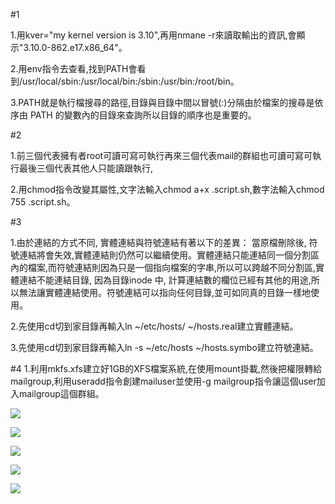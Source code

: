#1

1.用kver="my kernel version is 3.10",再用nmane -r來讀取輸出的資訊,會顯示"3.10.0-862.e17.x86_64"。

2.用env指令去查看,找到PATH會看到/usr/local/sbin:/usr/local/bin:/sbin:/usr/bin:/root/bin。

3.PATH就是執行檔搜尋的路徑,目錄與目錄中間以冒號(:)分隔由於檔案的搜尋是依序由 PATH 的變數內的目錄來查詢所以目錄的順序也是重要的。

#2

1.前三個代表擁有者root可讀可寫可執行再來三個代表mail的群組也可讀可寫可執行最後三個代表其他人只能讀跟執行,

2.用chmod指令改變其屬性,文字法輸入chmod a+x .script.sh,數字法輸入chmod 755 .script.sh。

#3

1.由於連結的方式不同, 實體連結與符號連結有著以下的差異：
當原檔刪除後, 符號連結將會失效,實體連結則仍然可以繼續使用。實體連結只能連結同一個分割區內的檔案,而符號連結則因為只是一個指向檔案的字串,所以可以跨越不同分割區,實體連結不能連結目錄, 因為目錄inode 中, 計算連結數的欄位已經有其他的用途,所以無法讓實體連結使用。符號連結可以指向任何目錄,並可如同真的目錄一樣地使用。

2.先使用cd切到家目錄再輸入ln ~/etc/hosts/ ~/hosts.real建立實體連結。

3.先使用cd切到家目錄再輸入ln -s ~/etc/hosts ~/hosts.symbo建立符號連結。

#4
1.利用mkfs.xfs建立好1GB的XFS檔案系統,在使用mount掛載,然後把權限轉給mailgroup,利用useradd指令創建mailuser並使用-g mailgroup指令讓這個user加入mailgroup這個群組。



![](https://ppt.cc/fGbSQx@.png)

![](https://ppt.cc/feH0mx@.png)

![](https://ppt.cc/fRnDTx@.png)

![](https://ppt.cc/fWPbOx@.png)

![](https://ppt.cc/fnCBMx@.png)